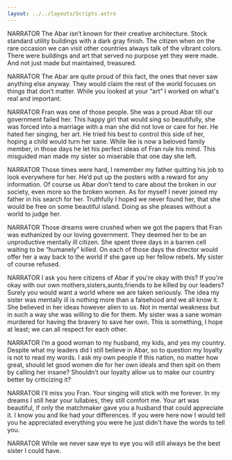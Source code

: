 ```yaml
---
layout: ../../layouts/Scripts.astro
---
```


NARRATOR
The Abar isn’t known for their creative architecture. Stock standard utility buildings with a dark gray finish. The citizen when on the rare occasion we can visit other countries always talk of the vibrant colors. There were buildings and art that served no purpose yet they were made. And not just made but maintained, treasured. 

NARRATOR
The Abar are quite proud of this fact, the ones that never saw anything else anyway. They would claim the rest of the world focuses on things that don’t matter. While you looked at your “art” I worked on what's real and important. 

NARRATOR
Fran was one of those people. She was a proud Abar till our government failed her. This happy girl that would sing so beautifully, she was forced into a marriage with a man she did not love or care for her. He hated her singing, her art. He tried his best to control this side of her, hoping a child would turn her sane. While Ike is now a beloved family member, in those days he let his perfect ideas of Fran rule his mind. This misguided man made my sister so miserable that one day she left. 

NARRATOR
Those times were hard, I remember my father quitting his job to look everywhere for her. He’d put up the posters with a reward for any information. Of course us Abar don’t tend to care about the broken in our society, even more so the broken women. As for myself I never joined my father in his search for her. Truthfully I hoped we never found her, that she would be free on some beautiful island. Doing as she pleases without a world to judge her. 

NARRATOR
Those dreams were crushed when we got the papers that Fran was euthanized by our loving government. They deemed her to be an unproductive mentally ill citizen. She spent three days in a barren cell waiting to be “humanely” killed. On each of those days the director would offer her a way back to the world if she gave up her fellow rebels. My sister of course refused.

NARRATOR
I ask you here citizens of Abar if you're okay with this? If you're okay with our own mothers,sisters,aunts,friends to be killed by our leaders? Surely you would want a world where we are taken seriously. The idea my sister was mentally ill is nothing more than a falsehood and we all know it. She believed in her ideas however alien to us. Not in mental weakness but in such a way she was willing to die for them. My sister was a sane woman murdered for having the bravery to save her own. This is something, I hope at least; we can all respect for each other.

NARRATOR
I’m a good woman to my husband, my kids, and yes my country. Despite what my leaders did I still believe in Abar, so to question my loyalty is not to read my words. I ask my own people if this nation, no matter how great, should let good women die for her own ideals and then spit on them by calling her insane? Shouldn’t our loyalty allow us to make our country better by criticizing it? 

NARRATOR
I’ll miss you Fran. Your singing will stick with me forever. In my dreams I still hear your lullabies, they still comfort me. Your art was beautiful, if only the matchmaker gave you a husband that could appreciate it. I know you and Ike had your differences. If you were here now I would tell you he appreciated everything you were he just didn't have the words to tell you. 

NARRATOR
While we never saw eye to eye you will still always be the best sister I could have. 